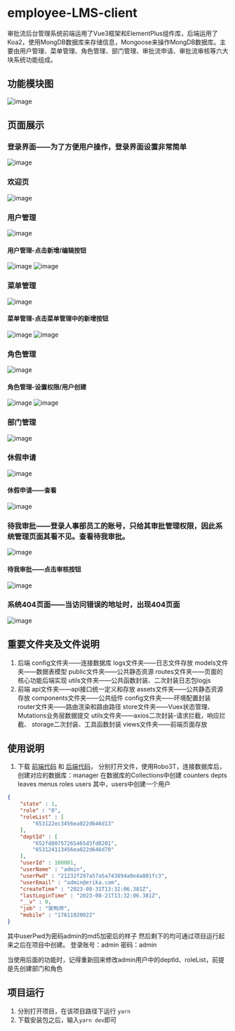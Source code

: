 # employee-LMS-client

审批流后台管理系统前端运用了Vue3框架和ElementPlus组件库，后端运用了Koa2，使用MongDB数据库来存储信息，Mongoose来操作MongDB数据库。主要由用户管理、菜单管理、角色管理、部门管理、审批流申请、审批流审核等六大块系统功能组成。

## 功能模块图

![image](https://github.com/Erika-Huang/employee-LMS-client/assets/87916335/01471ad7-dc39-47d9-bc1f-c315343a6285)

## 页面展示
### 登录界面——为了方便用户操作，登录界面设置非常简单
![image](https://github.com/Erika-Huang/employee-LMS-client/assets/87916335/f9ef78ef-1588-42f9-9d7a-6f0246fbb0ec)
### 欢迎页
![image](https://github.com/Erika-Huang/employee-LMS-client/assets/87916335/7e9f238f-487a-4284-8256-03524fff41e2)
### 用户管理
![image](https://github.com/Erika-Huang/employee-LMS-client/assets/87916335/abc3358b-66ec-4277-81cb-01092f4c830d)
#### 用户管理-点击新增/编辑按钮
![image](https://github.com/Erika-Huang/employee-LMS-client/assets/87916335/8a1dfb20-b039-4360-b998-f64136056e63)
![image](https://github.com/Erika-Huang/employee-LMS-client/assets/87916335/29d0aa46-96f8-434d-8a46-0ff4401c36e1)
### 菜单管理
![image](https://github.com/Erika-Huang/employee-LMS-client/assets/87916335/93e3d4b6-88b7-4a96-9eea-fe3f2e01a4d4)
#### 菜单管理-点击菜单管理中的新增按钮
![image](https://github.com/Erika-Huang/employee-LMS-client/assets/87916335/56e77572-f668-4cf5-9dea-d00a9c6b1f6e)
![image](https://github.com/Erika-Huang/employee-LMS-client/assets/87916335/33c86a1e-ecec-4744-a031-802115a765fb)
### 角色管理
![image](https://github.com/Erika-Huang/employee-LMS-client/assets/87916335/055e5dc5-e5f2-4c1d-93ee-9de9bb028ae1)
#### 角色管理-设置权限/用户创建
![image](https://github.com/Erika-Huang/employee-LMS-client/assets/87916335/7620bf38-dab9-4a16-9e37-63d77be6961d)
![image](https://github.com/Erika-Huang/employee-LMS-client/assets/87916335/2cfdfe5d-bf45-439c-9a47-dec4dcdc8ffe)
### 部门管理
![image](https://github.com/Erika-Huang/employee-LMS-client/assets/87916335/d7af3bad-f556-4735-b795-ec492fd7b91e)
### 休假申请
![image](https://github.com/Erika-Huang/employee-LMS-client/assets/87916335/7bede77a-d746-459c-8e87-414625df3bba)
#### 休假申请——查看
![image](https://github.com/Erika-Huang/employee-LMS-client/assets/87916335/9b780af1-07a5-48df-a79b-3cd64c399b77)
### 待我审批——登录人事部员工的账号，只给其审批管理权限，因此系统管理页面其看不见。查看待我审批。
![image](https://github.com/Erika-Huang/employee-LMS-client/assets/87916335/b6e40edd-b547-4695-912e-dd69170d776b)

#### 待我审批——点击审核按钮
![image](https://github.com/Erika-Huang/employee-LMS-client/assets/87916335/d2ba8d2f-0243-4a6a-9026-01cc5f67c805)

### 系统404页面——当访问错误的地址时，出现404页面
![image](https://github.com/Erika-Huang/employee-LMS-client/assets/87916335/4052bde1-8d43-4b81-a08a-d2efb48e5323)

## 重要文件夹及文件说明
1. 后端
config文件夹——连接数据库
logs文件夹——日志文件存放
models文件夹——数据表模型
public文件夹——公共静态资源
routes文件夹——页面的核心功能后端实现
utils文件夹——公共函数封装、二次封装日志包logjs
2. 前端
api文件夹——api接口统一定义和存放
assets文件夹——公共静态资源存放
components文件夹——公共组件
config文件夹——环境配置封装
router文件夹——路由渲染和路由路径
store文件夹——Vuex状态管理、Mutations业务层数据提交
utils文件夹——axios二次封装-请求拦截，响应拦截、
             storage二次封装、工具函数封装
views文件夹——前端页面存放
## 使用说明

1. 下载 [前端代码](https://github.com/Erika-Huang/employee-LMS-client) 和 [后端代码](https://github.com/Erika-Huang/employee-LMS-server)， 分别打开文件，使用Robo3T，连接数据库后，创建对应的数据库：manager
在数据库的Collections中创建
counters
depts
leaves
menus
roles
users
其中，users中创建一个用户
```json
{
    "state" : 1,
    "role" : "0",
    "roleList" : [ 
        "653122ec3456ea022d646d13"
    ],
    "deptId" : [ 
        "652fd80757265465d3fd8201", 
        "653124113456ea022d646d70"
    ],
    "userId" : 100001,
    "userName" : "admin",
    "userPwd" : "21232f297a57a5a743894a0e4a801fc3",
    "userEmail" : "admin@erika.com",
    "createTime" : "2023-08-31T13:32:06.381Z",
    "lastLoginTime" : "2023-08-21T13:32:06.381Z",
    "__v" : 0,
    "job" : "架构师",
    "mobile" : "17611020022"
}
```
其中userPwd为密码admin的md5加密后的样子
然后剩下的均可通过项目运行起来之后在项目中创建。
登录账号：admin
密码：admin

当使用后面的功能时，记得重新回来修改admin用户中的deptId、roleList，前提是先创建部门和角色

## 项目运行
1. 分别打开项目，在该项目路径下运行 `yarn `
2. 下载安装包之后，输入` yarn dev `即可

